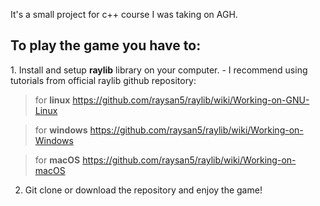 
It's a small project for c++ course I was taking on AGH.

  <h2>To play the game you have to:</h2>
1. Install and setup <strong>raylib</strong> library on your computer.
- I recommend using tutorials from official raylib github repository:

  > for **linux** https://github.com/raysan5/raylib/wiki/Working-on-GNU-Linux

  > for **windows** https://github.com/raysan5/raylib/wiki/Working-on-Windows

  > for **macOS** https://github.com/raysan5/raylib/wiki/Working-on-macOS
2. Git clone or download the repository and enjoy the game!
  
